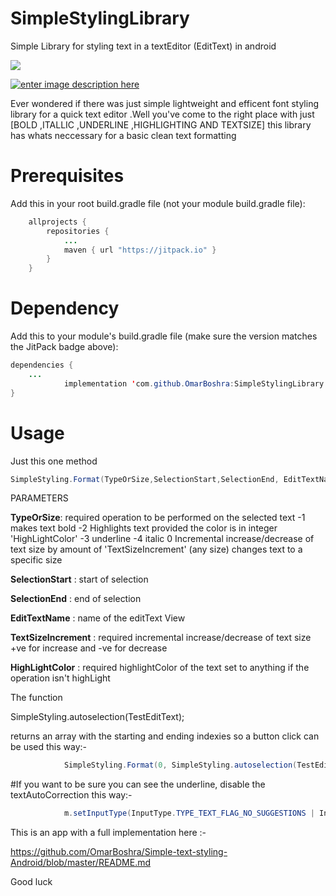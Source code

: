 # SimpleStylingLibrary
Simple Library for styling text in a textEditor (EditText) in android

[![](https://jitpack.io/v/OmarBoshra/SimpleStylingLibrary.svg)](https://jitpack.io/#OmarBoshra/SimpleStylingLibrary)


[![enter image description here][1]][1]


  [1]: https://i.stack.imgur.com/dEvqD.gif

Ever wondered if there was just simple lightweight and efficent font styling library for a quick text editor .Well you've come to the right place with just [BOLD ,ITALLIC ,UNDERLINE ,HIGHLIGHTING AND TEXTSIZE] this library has whats neccessary for a basic clean text formatting



# **Prerequisites**
Add this in your root build.gradle file (not your module build.gradle file):
```java
    allprojects {
    	repositories {
    		...
    		maven { url "https://jitpack.io" }
    	}
    }
```
# **Dependency**
Add this to your module's build.gradle file (make sure the version matches the JitPack badge above):

```java
dependencies {
	...
	        implementation 'com.github.OmarBoshra:SimpleStylingLibrary:1.0'
}
```


# **Usage**

Just this one method 
```java
SimpleStyling.Format(TypeOrSize,SelectionStart,SelectionEnd, EditTextName ,TextSizeIncrement ,HighLightColor);
```
PARAMETERS

   
**TypeOrSize**: required operation to be performed on the selected text
    -1 makes text bold
    -2 Highlights text provided the color is in integer 'HighLightColor'
    -3 underline
    -4 italic
    0 Incremental increase/decrease of text size by amount of 'TextSizeIncrement'
    (any size) changes text to a specific size

**SelectionStart** : start of selection

**SelectionEnd** : end of selection

**EditTextName** : name of the editText View

**TextSizeIncrement** : required incremental increase/decrease of text size +ve for increase and -ve for decrease

**HighLightColor** : required highlightColor of the text set to anything if the operation isn't highLight


The function 

SimpleStyling.autoselection(TestEditText);

returns an array with the starting and ending indexies so a button click can be used this way:-
```java
            SimpleStyling.Format(0, SimpleStyling.autoselection(TestEditText)[0], SimpleStyling.autoselection(TestEditText)[1],TestEditText,6,0);
```            
#If you want to be sure you can see the underline, disable the textAutoCorrection this way:-
```java
            m.setInputType(InputType.TYPE_TEXT_FLAG_NO_SUGGESTIONS | InputType.TYPE_TEXT_VARIATION_FILTER | InputType.TYPE_TEXT_FLAG_MULTI_LINE | InputType.TYPE_CLASS_TEXT);
```        

This is an app with a full implementation here :-

https://github.com/OmarBoshra/Simple-text-styling-Android/blob/master/README.md

Good luck


